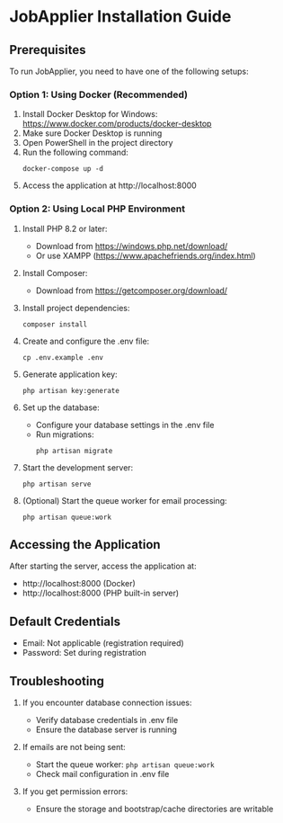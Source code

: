 # JobApplier Installation Guide

## Prerequisites

To run JobApplier, you need to have one of the following setups:

### Option 1: Using Docker (Recommended)

1. Install Docker Desktop for Windows: https://www.docker.com/products/docker-desktop
2. Make sure Docker Desktop is running
3. Open PowerShell in the project directory
4. Run the following command:
   ```
   docker-compose up -d
   ```
5. Access the application at http://localhost:8000

### Option 2: Using Local PHP Environment

1. Install PHP 8.2 or later:
   - Download from https://windows.php.net/download/
   - Or use XAMPP (https://www.apachefriends.org/index.html)

2. Install Composer:
   - Download from https://getcomposer.org/download/

3. Install project dependencies:
   ```
   composer install
   ```

4. Create and configure the .env file:
   ```
   cp .env.example .env
   ```

5. Generate application key:
   ```
   php artisan key:generate
   ```

6. Set up the database:
   - Configure your database settings in the .env file
   - Run migrations:
     ```
     php artisan migrate
     ```

7. Start the development server:
   ```
   php artisan serve
   ```

8. (Optional) Start the queue worker for email processing:
   ```
   php artisan queue:work
   ```

## Accessing the Application

After starting the server, access the application at:
- http://localhost:8000 (Docker)
- http://localhost:8000 (PHP built-in server)

## Default Credentials

- Email: Not applicable (registration required)
- Password: Set during registration

## Troubleshooting

1. If you encounter database connection issues:
   - Verify database credentials in .env file
   - Ensure the database server is running

2. If emails are not being sent:
   - Start the queue worker: `php artisan queue:work`
   - Check mail configuration in .env file

3. If you get permission errors:
   - Ensure the storage and bootstrap/cache directories are writable